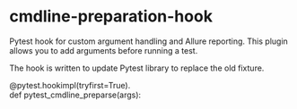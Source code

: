 # cmdline-preparation-hook

Pytest hook for custom argument handling and Allure reporting. This plugin allows you to add arguments before running a test.

The hook is written to update Pytest library to replace the old fixture.

@pytest.hookimpl(tryfirst=True).  
def pytest_cmdline_preparse(args):
